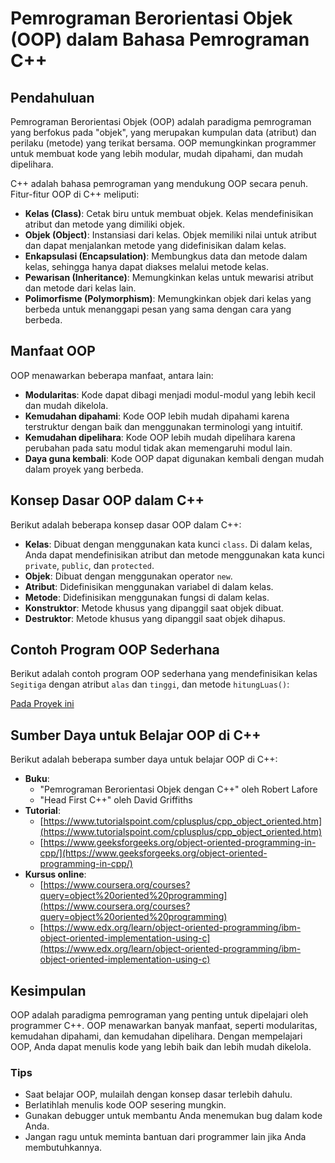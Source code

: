 # Pemrograman Berorientasi Objek (OOP) dalam Bahasa Pemrograman C++

## **Pendahuluan**

Pemrograman Berorientasi Objek (OOP) adalah paradigma pemrograman yang berfokus pada "objek", yang merupakan kumpulan data (atribut) dan perilaku (metode) yang terikat bersama. OOP memungkinkan programmer untuk membuat kode yang lebih modular, mudah dipahami, dan mudah dipelihara.

C++ adalah bahasa pemrograman yang mendukung OOP secara penuh. Fitur-fitur OOP di C++ meliputi:

* **Kelas (Class)**: Cetak biru untuk membuat objek. Kelas mendefinisikan atribut dan metode yang dimiliki objek.
* **Objek (Object)**: Instansiasi dari kelas. Objek memiliki nilai untuk atribut dan dapat menjalankan metode yang didefinisikan dalam kelas.
* **Enkapsulasi (Encapsulation)**: Membungkus data dan metode dalam kelas, sehingga hanya dapat diakses melalui metode kelas.
* **Pewarisan (Inheritance)**: Memungkinkan kelas untuk mewarisi atribut dan metode dari kelas lain.
* **Polimorfisme (Polymorphism)**: Memungkinkan objek dari kelas yang berbeda untuk menanggapi pesan yang sama dengan cara yang berbeda.

## **Manfaat OOP**

OOP menawarkan beberapa manfaat, antara lain:

* **Modularitas**: Kode dapat dibagi menjadi modul-modul yang lebih kecil dan mudah dikelola.
* **Kemudahan dipahami**: Kode OOP lebih mudah dipahami karena terstruktur dengan baik dan menggunakan terminologi yang intuitif.
* **Kemudahan dipelihara**: Kode OOP lebih mudah dipelihara karena perubahan pada satu modul tidak akan memengaruhi modul lain.
* **Daya guna kembali**: Kode OOP dapat digunakan kembali dengan mudah dalam proyek yang berbeda.

## **Konsep Dasar OOP dalam C++**

Berikut adalah beberapa konsep dasar OOP dalam C++:

* **Kelas**: Dibuat dengan menggunakan kata kunci `class`. Di dalam kelas, Anda dapat mendefinisikan atribut dan metode menggunakan kata kunci `private`, `public`, dan `protected`.
* **Objek**: Dibuat dengan menggunakan operator `new`.
* **Atribut**: Didefinisikan menggunakan variabel di dalam kelas.
* **Metode**: Didefinisikan menggunakan fungsi di dalam kelas.
* **Konstruktor**: Metode khusus yang dipanggil saat objek dibuat.
* **Destruktor**: Metode khusus yang dipanggil saat objek dihapus.

## **Contoh Program OOP Sederhana**

Berikut adalah contoh program OOP sederhana yang mendefinisikan kelas `Segitiga` dengan atribut `alas` dan `tinggi`, dan metode `hitungLuas()`:

[Pada Proyek ini](main.cpp)

## **Sumber Daya untuk Belajar OOP di C++**

Berikut adalah beberapa sumber daya untuk belajar OOP di C++:

* **Buku**:
  * "Pemrograman Berorientasi Objek dengan C++" oleh Robert Lafore
  * "Head First C++" oleh David Griffiths
* **Tutorial**:
  * [https://www.tutorialspoint.com/cplusplus/cpp_object_oriented.htm](https://www.tutorialspoint.com/cplusplus/cpp_object_oriented.htm)
  * [https://www.geeksforgeeks.org/object-oriented-programming-in-cpp/](https://www.geeksforgeeks.org/object-oriented-programming-in-cpp/)
* **Kursus online**:
  * [https://www.coursera.org/courses?query=object%20oriented%20programming](https://www.coursera.org/courses?query=object%20oriented%20programming)
  * [https://www.edx.org/learn/object-oriented-programming/ibm-object-oriented-implementation-using-c](https://www.edx.org/learn/object-oriented-programming/ibm-object-oriented-implementation-using-c)

## **Kesimpulan**

OOP adalah paradigma pemrograman yang penting untuk dipelajari oleh programmer C++. OOP menawarkan banyak manfaat, seperti modularitas, kemudahan dipahami, dan kemudahan dipelihara. Dengan mempelajari OOP, Anda dapat menulis kode yang lebih baik dan lebih mudah dikelola.

### **Tips**

* Saat belajar OOP, mulailah dengan konsep dasar terlebih dahulu.
* Berlatihlah menulis kode OOP sesering mungkin.
* Gunakan debugger untuk membantu Anda menemukan bug dalam kode Anda.
* Jangan ragu untuk meminta bantuan dari programmer lain jika Anda membutuhkannya.

